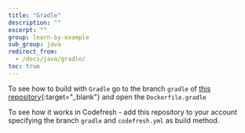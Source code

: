 ```yaml
---
title: "Gradle"
description: ""
excerpt: ""
group: learn-by-example
sub_group: java
redirect_from:
  - /docs/java/gradle/
toc: true
---
```

To see how to build with `Gradle` go to the branch `gradle` of [this repository](https://github.com/codefreshdemo/cf-example-java-hello-world/tree/gradle){:target="_blank"} and open the `Dockerfile.gradle`
 
To see how it works in Codefresh - add this repository to your account specifying the branch `gradle` and `codefresh.yml` as build method.
